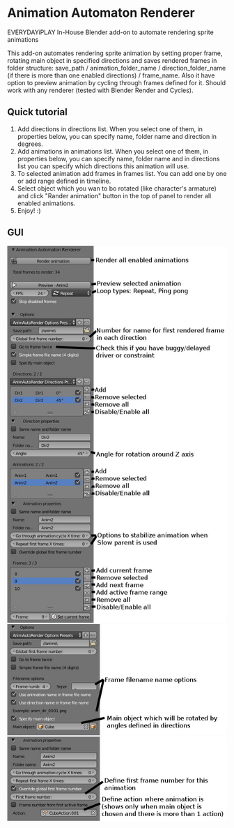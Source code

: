 Animation Automaton Renderer
==========================

EVERYDAYiPLAY In-House Blender add-on to automate rendering sprite animations

This add-on automates rendering sprite animation by setting proper frame, rotating main object in specified directions and saves rendered frames in folder structure: save_path / animation_folder_name / direction_folder_name (if there is more than one enabled directions) / frame_name. Also it have option to preview animation by cycling through frames defined for it. Should work with any renderer (tested with Blender Render and Cycles).

## Quick tutorial

1. Add directions in directions list. When you select one of them, in properties below, you can specify name, folder name and direction in degrees.
2. Add animations in animations list. When you select one of them, in properties below, you can specify name, folder name and in directions list you can specify which directions this animation will use.
3. To selected animation add frames in frames list. You can add one by one or add range defined in timeline.
4. Select object which you wan to bo rotated (like character's armature) and click "Rander animation" button in the top of panel to render all enabled animations.
5. Enjoy! :)

## GUI

![alt tag](images/gui.jpg)
![alt tag](images/options.jpg)
![alt tag](images/animation.jpg)
